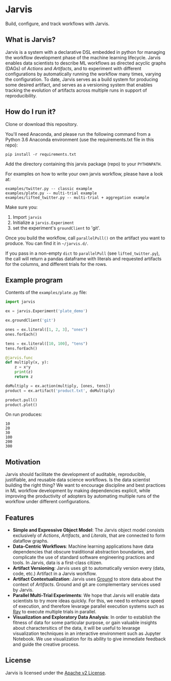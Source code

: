 Jarvis
=====

Build, configure, and track workflows with Jarvis.

## What is Jarvis?
Jarvis is a system with a declarative DSL embedded in python for managing the workflow development phase of the machine learning lifecycle. Jarvis enables data scientists to describe ML workflows as directed acyclic graphs (DAGs) of *Actions* and *Artifacts*, and to experiment with different configurations by automatically running the workflow many times, varying the configuration. To date, Jarvis serves as a build system for producing some desired artifact, and serves as a versioning system that enables tracking the evolution of artifacts across multiple runs in support of reproducibility.

## How do I run it?

Clone or download this repository.

You'll need Anaconda, and please run the following command from a Python 3.6 Anaconda environment (use the requirements.txt file in this repo):
```
pip install -r requirements.txt
```

Add the directory containing this jarvis package (repo) to your `PYTHONPATH`.

For examples on how to write your own jarvis workflow, please have a look at:
```
examples/twitter.py -- classic example
examples/plate.py -- multi-trial example
examples/lifted_twitter.py -- multi-trial + aggregation example
```

Make sure you:
1. Import `jarvis`
2. Initialize a `jarvis.Experiment`
2. set the experiment's `groundClient` to 'git'.

Once you build the workflow, call `parallelPull()` on the artifact you want to produce. You can find it in `~/jarvis.d/`.

If you pass in a non-empty `dict` to `parallelPull` (see `lifted_twitter.py`), the call will return a pandas dataframe with literals and requested artifacts for the columns, and different trials for the rows.

## Example program
Contents of the `examples/plate.py` file:
```python
import jarvis

ex = jarvis.Experiment('plate_demo')

ex.groundClient('git')

ones = ex.literal([1, 2, 3], "ones")
ones.forEach()

tens = ex.literal([10, 100], "tens")
tens.forEach()

@jarvis.func
def multiply(x, y):
    z = x*y
    print(z)
    return z

doMultiply = ex.action(multiply, [ones, tens])
product = ex.artifact('product.txt', doMultiply)

product.pull()
product.plot()
```
On run produces:
```shell
10
20
30
100
200
300
```

## Motivation
Jarvis should facilitate the development of auditable, reproducible, justifiable, and reusable data science workflows. Is the data scientist building the right thing? We want to encourage discipline and best practices in ML workflow development by making dependencies explicit, while improving the productivity of adopters by automating multiple runs of the workflow under different configurations. 

## Features
* **Simple and Expressive Object Model**: The Jarvis object model consists exclusively of *Actions*, *Artifacts*, and *Literals*, that are connected to form dataflow graphs.
* **Data-Centric Workflows**: Machine learning applications have data dependencies that obscure traiditional abstraction boundaries, and complicate the use of standard software engineering practices and tools. In Jarvis, data is a first-class citizen.
* **Artifact Versioning**: Jarvis uses git to automatically version every (data, code, etc.) Artifact in a Jarvis workflow.
* **Artifact Contextualization**: Jarvis uses [Ground](http://www.ground-context.org/) to store data about the context of *Artifacts*. Ground and git are complementary services used by Jarvis.
* **Parallel Multi-Trial Experiments**: We hope that Jarvis will enable data scientists to try more ideas quickly. For this, we need to enhance speed of execution, and therefore levarage parallel execution systems such as [Ray](https://github.com/ray-project/ray) to execute multiple trials in parallel.
* **Visualization and Exploratory Data Analysis**: In order to establish the fitness of data for some particular purpose, or gain valuable insights about charactersitics of the data, it will be useful to levarage visualization techniques in an interactive environment such as Jupyter Notebook. We use visualization for its ability to give immediate feedback and guide the creative process. 

## License
Jarvis is licensed under the [Apache v2 License](https://www.apache.org/licenses/LICENSE-2.0).
